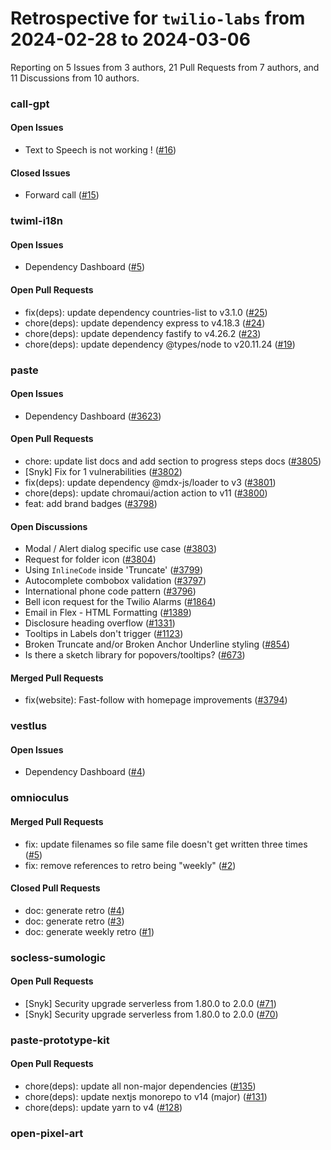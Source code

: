 # Retrospective for `twilio-labs` from 2024-02-28 to 2024-03-06

Reporting on 5 Issues from 3 authors, 21 Pull Requests from 7 authors, and 11 Discussions from 10 authors.


### call-gpt

#### Open Issues

- Text to Speech is not working ! ([#16](https://github.com/twilio-labs/call-gpt/issues/16))

#### Closed Issues

- Forward call ([#15](https://github.com/twilio-labs/call-gpt/issues/15))

### twiml-i18n

#### Open Issues

- Dependency Dashboard ([#5](https://github.com/twilio-labs/twiml-i18n/issues/5))

#### Open Pull Requests

- fix(deps): update dependency countries-list to v3.1.0 ([#25](https://github.com/twilio-labs/twiml-i18n/pull/25))
- chore(deps): update dependency express to v4.18.3 ([#24](https://github.com/twilio-labs/twiml-i18n/pull/24))
- chore(deps): update dependency fastify to v4.26.2 ([#23](https://github.com/twilio-labs/twiml-i18n/pull/23))
- chore(deps): update dependency @types/node to v20.11.24 ([#19](https://github.com/twilio-labs/twiml-i18n/pull/19))

### paste

#### Open Issues

- Dependency Dashboard ([#3623](https://github.com/twilio-labs/paste/issues/3623))

#### Open Pull Requests

- chore: update list docs and add section to progress steps docs ([#3805](https://github.com/twilio-labs/paste/pull/3805))
- [Snyk] Fix for 1 vulnerabilities ([#3802](https://github.com/twilio-labs/paste/pull/3802))
- fix(deps): update dependency @mdx-js/loader to v3 ([#3801](https://github.com/twilio-labs/paste/pull/3801))
- chore(deps): update chromaui/action action to v11 ([#3800](https://github.com/twilio-labs/paste/pull/3800))
- feat: add brand badges ([#3798](https://github.com/twilio-labs/paste/pull/3798))

#### Open Discussions

- Modal / Alert dialog specific use case ([#3803](https://github.com/twilio-labs/paste/discussions/3803))
- Request for folder icon ([#3804](https://github.com/twilio-labs/paste/discussions/3804))
- Using `InlineCode` inside 'Truncate' ([#3799](https://github.com/twilio-labs/paste/discussions/3799))
- Autocomplete combobox validation ([#3797](https://github.com/twilio-labs/paste/discussions/3797))
- International phone code pattern ([#3796](https://github.com/twilio-labs/paste/discussions/3796))
- Bell icon request for the Twilio Alarms ([#1864](https://github.com/twilio-labs/paste/discussions/1864))
- Email in Flex - HTML Formatting ([#1389](https://github.com/twilio-labs/paste/discussions/1389))
- Disclosure heading overflow ([#1331](https://github.com/twilio-labs/paste/discussions/1331))
- Tooltips in Labels don't trigger ([#1123](https://github.com/twilio-labs/paste/discussions/1123))
- Broken Truncate and/or Broken Anchor Underline styling ([#854](https://github.com/twilio-labs/paste/discussions/854))
- Is there a sketch library for popovers/tooltips? ([#673](https://github.com/twilio-labs/paste/discussions/673))

#### Merged Pull Requests

- fix(website): Fast-follow with homepage improvements ([#3794](https://github.com/twilio-labs/paste/pull/3794))

### vestlus

#### Open Issues

- Dependency Dashboard ([#4](https://github.com/twilio-labs/vestlus/issues/4))

### omnioculus

#### Merged Pull Requests

- fix: update filenames so file same file doesn't get written three times ([#5](https://github.com/twilio-labs/omnioculus/pull/5))
- fix: remove references to retro being "weekly" ([#2](https://github.com/twilio-labs/omnioculus/pull/2))

#### Closed Pull Requests

- doc: generate retro ([#4](https://github.com/twilio-labs/omnioculus/pull/4))
- doc: generate retro ([#3](https://github.com/twilio-labs/omnioculus/pull/3))
- doc: generate weekly retro ([#1](https://github.com/twilio-labs/omnioculus/pull/1))

### socless-sumologic

#### Open Pull Requests

- [Snyk] Security upgrade serverless from 1.80.0 to 2.0.0 ([#71](https://github.com/twilio-labs/socless-sumologic/pull/71))
- [Snyk] Security upgrade serverless from 1.80.0 to 2.0.0 ([#70](https://github.com/twilio-labs/socless-sumologic/pull/70))

### paste-prototype-kit

#### Open Pull Requests

- chore(deps): update all non-major dependencies ([#135](https://github.com/twilio-labs/paste-prototype-kit/pull/135))
- chore(deps): update nextjs monorepo to v14 (major) ([#131](https://github.com/twilio-labs/paste-prototype-kit/pull/131))
- chore(deps): update yarn to v4 ([#128](https://github.com/twilio-labs/paste-prototype-kit/pull/128))

### open-pixel-art
